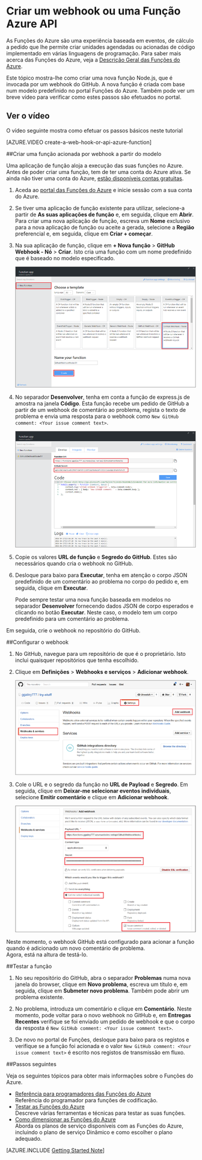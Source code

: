 <properties
   pageTitle="Criar um web hook ou a Função de Azure API | Microsoft Azure"
   description="Utilize as Funções do Azure para criar uma função que é invocada por uma chamada WebHook ou API."
   services="azure-functions"
   documentationCenter="na"
   authors="ggailey777"
   manager="erikre"
   editor=""
   tags=""
   />

<tags
   ms.service="functions"
   ms.devlang="multiple"
   ms.topic="get-started-article"
   ms.tgt_pltfrm="multiple"
   ms.workload="na"
   ms.date="05/07/2016"
   ms.author="glenga"/>
   
# Criar um webhook ou uma Função Azure API

As Funções do Azure são uma experiência baseada em eventos, de cálculo a pedido que lhe permite criar unidades agendadas ou acionadas de código implementado em várias linguagens de programação. Para saber mais acerca das Funções do Azure, veja a [Descrição Geral das Funções do Azure](functions-overview.md).

Este tópico mostra-lhe como criar uma nova função Node.js, que é invocada por um webhook do GitHub. A nova função é criada com base num modelo predefinido no portal Funções do Azure. Também pode ver um breve vídeo para verificar como estes passos são efetuados no portal.

## Ver o vídeo

O vídeo seguinte mostra como efetuar os passos básicos neste tutorial 

[AZURE.VIDEO create-a-web-hook-or-api-azure-function]

##Criar uma função acionada por webhook a partir do modelo

Uma aplicação de função aloja a execução das suas funções no Azure. Antes de poder criar uma função, tem de ter uma conta do Azure ativa. Se ainda não tiver uma conta do Azure, [estão disponíveis contas gratuitas](https://azure.microsoft.com/free/). 

1. Aceda ao [portal das Funções do Azure](https://functions.azure.com/signin) e inicie sessão com a sua conta do Azure.

2. Se tiver uma aplicação de função existente para utilizar, selecione-a partir de **As suas aplicações de função** e, em seguida, clique em **Abrir**. Para criar uma nova aplicação de função, escreva um **Nome** exclusivo para a nova aplicação de função ou aceite a gerada, selecione a **Região** preferencial e, em seguida, clique em **Criar + começar**. 

3. Na sua aplicação de função, clique em **+ Nova função** > **GitHub Webhook - Nó** > **Criar**. Isto cria uma função com um nome predefinido que é baseado no modelo especificado. 

    ![Criar uma nova função de webhook GitHub](./media/functions-create-a-web-hook-or-api-function/functions-create-new-github-webhook.png) 

4. No separador **Desenvolver**, tenha em conta a função de express.js de amostra na janela **Código**. Esta função recebe um pedido de GitHub a partir de um webhook de comentário ao problema, regista o texto de problema e envia uma resposta para o webhook como `New GitHub comment: <Your issue comment text>`.


    ![Criar uma nova função de webhook GitHub](./media/functions-create-a-web-hook-or-api-function/functions-new-webhook-in-portal.png) 

5. Copie os valores **URL de função** e **Segredo do GitHub**. Estes são necessários quando cria o webhook no GitHub. 

6. Desloque para baixo para **Executar**, tenha em atenção o corpo JSON predefinido de um comentário ao problema no corpo do pedido e, em seguida, clique em **Executar**. 
 
    Pode sempre testar uma nova função baseada em modelos no separador **Desenvolver** fornecendo dados JSON de corpo esperados e clicando no botão **Executar**. Neste caso, o modelo tem um corpo predefinido para um comentário ao problema. 
 
Em seguida, crie o webhook no repositório do GitHub.

##Configurar o webhook

1. No GitHub, navegue para um repositório de que é o proprietário. Isto inclui quaisquer repositórios que tenha escolhido.
 
2. Clique em **Definições** > **Webhooks e serviços** > **Adicionar webhook**.

    ![Criar uma nova função de webhook GitHub](./media/functions-create-a-web-hook-or-api-function/functions-create-new-github-webhook-2.png)   

3. Cole o URL e o segredo da função no **URL de Payload** e **Segredo**. Em seguida, clique em **Deixar-me selecionar eventos individuais**, selecione **Emitir comentário** e clique em **Adicionar webhook**.

    ![Criar uma nova função de webhook GitHub](./media/functions-create-a-web-hook-or-api-function/functions-create-new-github-webhook-3.png) 

Neste momento, o webhook GitHub está configurado para acionar a função quando é adicionado um novo comentário de problema.  
Agora, está na altura de testá-lo.

##Testar a função

1. No seu repositório do GitHub, abra o separador **Problemas** numa nova janela do browser, clique em **Novo problema**, escreva um título e, em seguida, clique em **Submeter novo problema**. Também pode abrir um problema existente.

2. No problema, introduza um comentário e clique em **Comentário**. Neste momento, pode voltar para o novo webhook no GitHub e, em **Entregas Recentes** verifique se foi enviado um pedido de webhook e que o corpo da resposta é `New GitHub comment: <Your issue comment text>`.

3. De novo no portal de Funções, desloque para baixo para os registos e verifique se a função foi acionada e o valor `New GitHub comment: <Your issue comment text>` é escrito nos registos de transmissão em fluxo.


##Passos seguintes

Veja os seguintes tópicos para obter mais informações sobre o Funções do Azure.

+ [Referência para programadores das Funções do Azure](functions-reference.md)  
Referência do programador para funções de codificação.
+ [Testar as Funções do Azure](functions-test-a-function.md)  
Descreve várias ferramentas e técnicas para testar as suas funções.
+ [Como dimensionar as Funções do Azure](functions-scale.md)  
Aborda os planos de serviço disponíveis com as Funções do Azure, incluindo o plano de serviço Dinâmico e como escolher o plano adequado.  


[AZURE.INCLUDE [Getting Started Note](../../includes/functions-get-help.md)]



<!--HONumber=Aug16_HO1-->


